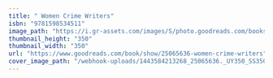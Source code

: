 ```yaml
---
title: " Women Crime Writers"
isbn: "9781598534511"
image_path: "https://i.gr-assets.com/images/S/photo.goodreads.com/books/1428361219i/25065636._UY350_SS350_.jpg"
thumbnail_height: "350"
thumbnail_width: "350"
url: "https://www.goodreads.com/book/show/25065636-women-crime-writers"
cover_image_path: "/webhook-uploads/1443584213268_25065636._UY350_SS350_.jpg"
---
```

